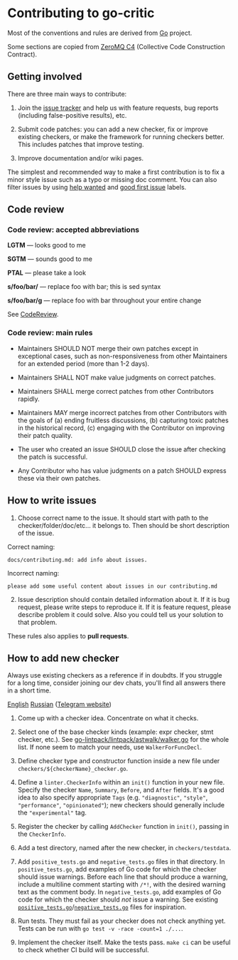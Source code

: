 # Contributing to go-critic

Most of the conventions and rules are derived from [Go](https://github.com/golang/go) project.

Some sections are copied from [ZeroMQ C4](https://rfc.zeromq.org/spec:42/C4/) (Collective Code Construction Contract).

## Getting involved

There are three main ways to contribute:

1. Join the [issue tracker](https://github.com/go-critic/go-critic/issues) and help us with
   feature requests, bug reports (including false-positive results), etc.

2. Submit code patches: you can add a new checker, fix or improve existing checkers,
   or make the framework for running checkers better. This includes patches that improve testing.

3. Improve documentation and/or wiki pages.

The simplest and recommended way to make a first contribution is to fix a minor style issue such as
a typo or missing doc comment. You can also filter issues by using
[help wanted](https://github.com/go-critic/go-critic/issues?q=is%3Aissue+is%3Aopen+label%3A%22help+wanted%22) and
[good first issue](https://github.com/go-critic/go-critic/issues?q=is%3Aissue+is%3Aopen+label%3A%22good+first+issue%22) labels.

## Code review

### Code review: accepted abbreviations

**LGTM** — looks good to me

**SGTM** — sounds good to me

**PTAL** — please take a look

**s/foo/bar/** — replace foo with bar; this is sed syntax

**s/foo/bar/g** — replace foo with bar throughout your entire change

See [CodeReview](https://github.com/golang/go/wiki/CodeReview).

### Code review: main rules

- Maintainers SHOULD NOT merge their own patches except in exceptional cases, such as non-responsiveness from other Maintainers for an extended period (more than 1-2 days).

- Maintainers SHALL NOT make value judgments on correct patches.

- Maintainers SHALL merge correct patches from other Contributors rapidly.

- Maintainers MAY merge incorrect patches from other Contributors with the goals of (a) ending fruitless discussions, (b) capturing toxic patches in the historical record, (c) engaging with the Contributor on improving their patch quality.

- The user who created an issue SHOULD close the issue after checking the patch is successful.

- Any Contributor who has value judgments on a patch SHOULD express these via their own patches.

## How to write issues
1. Choose correct name to the issue. It should start with path to the checker/folder/doc/etc... it belongs to. Then should be short description of the issue.

Correct naming: 
```
docs/contributing.md: add info about issues.
```

Incorrect naming: 
```
please add some useful content about issues in our contributing.md
```

2. Issue description should contain detailed information about it. If it is bug request, please write steps to reproduce it.
If it is feature request, please describe problem it could solve. Also you could tell us your solution to that problem.

These rules also applies to **pull requests**.

## How to add new checker

Always use existing checkers as a reference if in doubdts.
If you struggle for a long time, consider joining our dev chats,
you'll find all answers there in a short time.

[English](https://t.me/go_critic_eng)
[Russian](https://t.me/go_critic_ru) 
([Telegram website](https://telegram.org/))

1. Come up with a checker idea. Concentrate on what it checks.

2. Select one of the base checker kinds (example: expr checker, stmt checker, etc.).
   See [go-lintpack/lintpack/astwalk/walker.go](https://github.com/go-lintpack/lintpack/blob/master/astwalk/walker.go) for the whole list.
   If none seem to match your needs, use `WalkerForFuncDecl`.

3. Define checker type and constructor function inside a new file under `checkers/${checkerName}_checker.go`.

4. Define a `linter.CheckerInfo` within an `init()` function in your new file. Specify the checker `Name`, `Summary`, `Before`, and `After` fields. It's a good idea to also specify appropriate `Tags` (e.g. `"diagnostic"`, `"style"`, `"performance"`, `"opinionated"`); new checkers should generally include the `"experimental"` tag.

5. Register the checker by calling `AddChecker` function in `init()`, passing in the `CheckerInfo`.

6. Add a test directory, named after the new checker, in `checkers/testdata`.

7. Add `positive_tests.go` and `negative_tests.go` files in that directory. In `positive_tests.go`, add examples of Go code for which the checker should issue warnings. Before each line that should produce a warning, include a multiline comment starting with `/*!`, with the desired warning text as the comment body. In `negative_tests.go`, add examples of Go code for which the checker should _not_ issue a warning. See existing [`positive_tests.go`](/checkers/testdata/ifElseChain/positive_tests.go)/[`negative_tests.go`](/checkers/testdata/ifElseChain/negative_tests.go) files for inspiration.

8. Run tests. They must fail as your checker does not check anything yet.
   Tests can be run with `go test -v -race -count=1 ./...`.

9. Implement the checker itself. Make the tests pass.
   `make ci` can be useful to check whether CI build will be successful.
